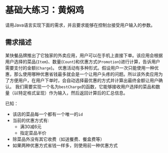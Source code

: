 # 基础大练习：黄焖鸡
请用Java语言实现下面的需求，并且要求能够在控制台接受用户输入的参数。
## 需求描述
某快餐品牌推出了它独家的外卖应用，用户可以在手机上直接下单。该应用会根据用户选择的菜品(`Item`)、数量(`Count`)和优惠方式(`Promotion`)进行计算，告诉用户需要支付的金额(`Charge`)。
优惠活动有多种形式。假设用户一次只能使用一种优惠，那么使用哪种优惠省钱最多就会是一个让用户头疼的问题。所以该外卖应用为了方便用户，在用户下单时，会自动选择最优惠的方式并计算出最终金额让用户确认。
我们需要实现一个名为`bestCharge`的函数，它能够接收用户选择的菜品和数量（以特定格式呈现）作为输入，然后返回计算后的汇总信息。

已知：

- 该店的菜品每一个都有一个唯一的`id`
- 当前的优惠方式有:
  - 满30减6元
  - 指定菜品半价
- 除菜品外没有其它收费（如送餐费、餐盒费等）
- 如果两种优惠方式省钱一样多，则使用前一种优惠方式
